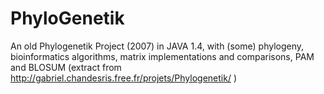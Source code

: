 # PhyloGenetik
An old Phylogenetik Project (2007) in JAVA 1.4, with (some) phylogeny, bioinformatics algorithms, matrix implementations and comparisons, PAM and BLOSUM (extract from http://gabriel.chandesris.free.fr/projets/Phylogenetik/ )
